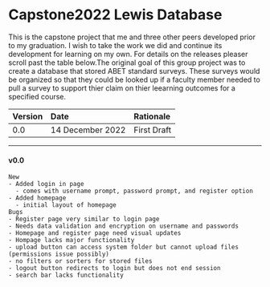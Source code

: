 
# **Capstone2022 Lewis Database** #

This is the capstone project that me and three other peers developed prior to my graduation. I wish to take the work we did and continue its development for learning on my own. For details on the releases pleaser scroll past the table below.The original goal of this group project was to create a database that stored ABET standard surveys. These surveys would be organized so that they could be looked up if a faculty member needed to pull a survey to support thier claim on thier leearning outcomes for a specified course.


| **Version** | **Date** | **Rationale** |
| :--- | :--- | :--- |
| 0.0 | 14 December 2022 | First Draft |

---

#### **v0.0** ####   

    New
    - Added login in page
      - comes with username prompt, password prompt, and register option
    - Added homepage
      - initial layout of homepage 
    Bugs
    - Register page very similar to login page
    - Needs data validation and encryption on username and passwords
    - Homepage and register page need visual updates
    - Hompage lacks major functionality
    - upload button can access system folder but cannot upload files (permissions issue possibly)
    - no filters or sorters for stored files
    - logout button redirects to login but does not end session
    - search bar lacks functionality
  
